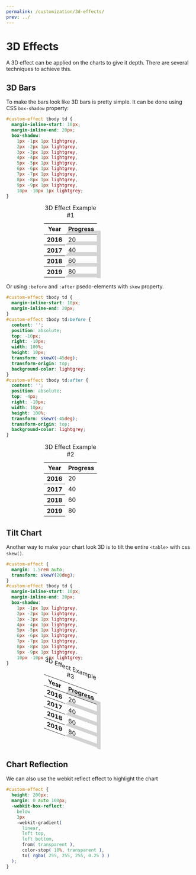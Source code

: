 ```yaml
---
permalink: /customization/3d-effects/
prev: ../
---
```


# 3D Effects

A 3D effect can be applied on the charts to give it depth. There are several techniques to achieve this.

## 3D Bars

To make the bars look like 3D bars is pretty simple. It can be done using CSS `box-shadow` property:

```css
#custom-effect tbody td {
  margin-inline-start: 10px;
  margin-inline-end: 20px;
  box-shadow:
    1px -1px 1px lightgrey,
    2px -2px 1px lightgrey,
    3px -3px 1px lightgrey,
    4px -4px 1px lightgrey,
    5px -5px 1px lightgrey,
    6px -6px 1px lightgrey,
    7px -7px 1px lightgrey,
    8px -8px 1px lightgrey,
    9px -9px 1px lightgrey,
    10px -10px 1px lightgrey;
}
```

<code-example>
<style>
#effect-example-1 {
  height: 200px;
  max-width: 300px;
  margin: 0 auto;
}
#effect-example-1 tbody td {
  margin-inline-start: 10px;
  margin-inline-end: 20px;
  box-shadow:
    1px -1px 1px lightgrey,
    2px -2px 1px lightgrey,
    3px -3px 1px lightgrey,
    4px -4px 1px lightgrey,
    5px -5px 1px lightgrey,
    6px -6px 1px lightgrey,
    7px -7px 1px lightgrey,
    8px -8px 1px lightgrey,
    9px -9px 1px lightgrey,
    10px -10px 1px lightgrey;
}
</style>
<table class="charts-css column hide-data show-data-axes" id="effect-example-1">

  <caption> 3D Effect Example #1 </caption>

  <thead>
    <tr>
      <th scope="col"> Year </th>
      <th scope="col"> Progress </th>
    </tr>
  </thead>

  <tbody>
    <tr>
      <th scope="row"> 2016 </th>
      <td style="--size: 0.2"> <span class="data"> 20 </span> </td>
    </tr>
    <tr>
      <th scope="row"> 2017 </th>
      <td style="--size: 0.4"> <span class="data"> 40 </span> </td>
    </tr>
    <tr>
      <th scope="row"> 2018 </th>
      <td style="--size: 0.6"> <span class="data"> 60 </span> </td>
    </tr>
    <tr>
      <th scope="row"> 2019 </th>
      <td style="--size: 0.8"> <span class="data"> 80 </span> </td>
    </tr>
    <tr>
      <th scope="row"> 2020 </th>
      <td style="--size: 1.0"> <span class="data"> 100 </span> </td>
    </tr>
  </tbody>

</table>
</code-example>

Or using `:before` and `:after` psedo-elements with `skew` property.

```css
#custom-effect tbody td {
  margin-inline-start: 10px;
  margin-inline-end: 20px;
}
#custom-effect tbody td:before {
  content: '';
  position: absolute;
  top: -10px;
  right: -10px;
  width: 100%;
  height: 10px;
  transform: skewX(-45deg);
  transform-origin: top;
  background-color: lightgrey;
}
#custom-effect tbody td:after {
  content: '';
  position: absolute;
  top: -4px;
  right: -10px;
  width: 10px;
  height: 100%;
  transform: skewY(-45deg);
  transform-origin: top;
  background-color: lightgrey;
}
```

<code-example>
<style>
#effect-example-2 {
  height: 200px;
  max-width: 300px;
  margin: 0 auto;
}
#effect-example-2 tbody td {
  margin-inline-start: 10px;
  margin-inline-end: 20px;
}
#effect-example-2 tbody td:before {
  content: '';
  position: absolute;
  top: -10px;
  right: -10px;
  width: 100%;
  height: 10px;
  transform: skewX(-45deg);
  transform-origin: top;
  background-color: lightgrey;
}
#effect-example-2 tbody td:after {
  content: '';
  position: absolute;
  top: -4px;
  right: -10px;
  width: 10px;
  height: 100%;
  transform: skewY(-45deg);
  transform-origin: top;
  background-color: lightgrey;
}
</style>
<table class="charts-css column hide-data show-data-axes" id="effect-example-2">

  <caption> 3D Effect Example #2 </caption>

  <thead>
    <tr>
      <th scope="col"> Year </th>
      <th scope="col"> Progress </th>
    </tr>
  </thead>

  <tbody>
    <tr>
      <th scope="row"> 2016 </th>
      <td style="--size: 0.2"> <span class="data"> 20 </span> </td>
    </tr>
    <tr>
      <th scope="row"> 2017 </th>
      <td style="--size: 0.4"> <span class="data"> 40 </span> </td>
    </tr>
    <tr>
      <th scope="row"> 2018 </th>
      <td style="--size: 0.6"> <span class="data"> 60 </span> </td>
    </tr>
    <tr>
      <th scope="row"> 2019 </th>
      <td style="--size: 0.8"> <span class="data"> 80 </span> </td>
    </tr>
    <tr>
      <th scope="row"> 2020 </th>
      <td style="--size: 1.0"> <span class="data"> 100 </span> </td>
    </tr>
  </tbody>

</table>
</code-example>

## Tilt Chart

Another way to make your chart look 3D is to tilt the entire `<table>` with css `skew()`.

```css
#custom-effect {
  margin: 1.5rem auto;
  transform: skewY(20deg);
}
#custom-effect tbody td {
  margin-inline-start: 10px;
  margin-inline-end: 20px;
  box-shadow:
    1px -1px 1px lightgrey,
    2px -2px 1px lightgrey,
    3px -3px 1px lightgrey,
    4px -4px 1px lightgrey,
    5px -5px 1px lightgrey,
    6px -6px 1px lightgrey,
    7px -7px 1px lightgrey,
    8px -8px 1px lightgrey,
    9px -9px 1px lightgrey,
    10px -10px 1px lightgrey;
}
```

<code-example>
<style>
#effect-example-3 {
  height: 200px;
  max-width: 300px;
  margin: 1.5rem auto;
  transform: skewY(20deg);
}
#effect-example-3 tbody td {
  margin-inline-start: 10px;
  margin-inline-end: 20px;
  box-shadow:
    1px -1px 1px lightgrey,
    2px -2px 1px lightgrey,
    3px -3px 1px lightgrey,
    4px -4px 1px lightgrey,
    5px -5px 1px lightgrey,
    6px -6px 1px lightgrey,
    7px -7px 1px lightgrey,
    8px -8px 1px lightgrey,
    9px -9px 1px lightgrey,
    10px -10px 1px lightgrey;
}
</style>
<table class="charts-css column show-data-axes" id="effect-example-3">

  <caption> 3D Effect Example #3 </caption>

  <thead>
    <tr>
      <th scope="col"> Year </th>
      <th scope="col"> Progress </th>
    </tr>
  </thead>

  <tbody>
    <tr>
      <th scope="row"> 2016 </th>
      <td style="--size: 0.2"> <span class="data"> 20 </span> </td>
    </tr>
    <tr>
      <th scope="row"> 2017 </th>
      <td style="--size: 0.4"> <span class="data"> 40 </span> </td>
    </tr>
    <tr>
      <th scope="row"> 2018 </th>
      <td style="--size: 0.6"> <span class="data"> 60 </span> </td>
    </tr>
    <tr>
      <th scope="row"> 2019 </th>
      <td style="--size: 0.8"> <span class="data"> 80 </span> </td>
    </tr>
    <tr>
      <th scope="row"> 2020 </th>
      <td style="--size: 1.0"> <span class="data"> 100 </span> </td>
    </tr>
  </tbody>

</table>
</code-example>

## Chart Reflection

We can also use the webkit reflect effect to highlight the chart 

```css
#custom-effect {
  height: 200px;
  margin: 0 auto 100px;
  -webkit-box-reflect:
    below
    3px
    -webkit-gradient(
      linear,
      left top,
      left bottom,
      from( transparent ),
      color-stop( 10%, transparent ),
      to( rgba( 255, 255, 255, 0.25 ) )
  );
}
```

<code-example>
<style>
#effect-example-4 {
  height: 200px;
  max-width: 300px;
  margin: 0 auto 100px;
  -webkit-box-reflect:
    below
    3px
    -webkit-gradient(
      linear,
      left top,
      left bottom,
      from( transparent ),
      color-stop( 10%, transparent ),
      to( rgba( 255, 255, 255, 0.25 ) )
  );
}
</style>
<table class="charts-css column labels-hide show-data-axes" id="effect-example-4">

  <caption> 3D Effect Example #4 </caption>

  <thead>
    <tr>
      <th scope="col"> Year </th>
      <th scope="col"> Progress </th>
    </tr>
  </thead>

  <tbody>
    <tr>
      <th scope="row"> 2016 </th>
      <td style="--size: 0.2"> <span class="data"> 20 </span> </td>
    </tr>
    <tr>
      <th scope="row"> 2017 </th>
      <td style="--size: 0.4"> <span class="data"> 40 </span> </td>
    </tr>
    <tr>
      <th scope="row"> 2018 </th>
      <td style="--size: 0.6"> <span class="data"> 60 </span> </td>
    </tr>
    <tr>
      <th scope="row"> 2019 </th>
      <td style="--size: 0.8"> <span class="data"> 80 </span> </td>
    </tr>
    <tr>
      <th scope="row"> 2020 </th>
      <td style="--size: 1.0"> <span class="data"> 100 </span> </td>
    </tr>
  </tbody>

</table>
</code-example>
